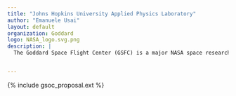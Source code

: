 ```yaml
---
title: "Johns Hopkins University Applied Physics Laboratory"
author: "Emanuele Usai"
layout: default
organization: Goddard
logo: NASA_logo.svg.png
description: |
  The Goddard Space Flight Center (GSFC) is a major NASA space research laboratory located approximately 6.5 miles (10.5 km) northeast of Washington, D.C. in Greenbelt, Maryland, United States.


---
```


{% include gsoc_proposal.ext %}
